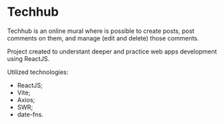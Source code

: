 # Techhub

Techhub is an online mural where is possible to create posts, post comments on them, and manage (edit and delete) those comments.

Project created to understant deeper and practice web apps development using ReactJS.

Utilized technologies:
- ReactJS;
- Vite;
- Axios;
- SWR;
- date-fns.
